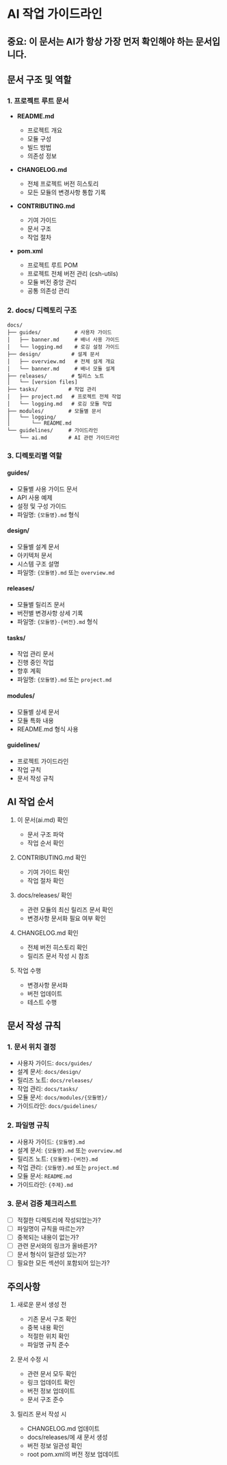 # AI 작업 가이드라인

## 중요: 이 문서는 AI가 항상 가장 먼저 확인해야 하는 문서입니다.

## 문서 구조 및 역할

### 1. 프로젝트 루트 문서
- **README.md**
  - 프로젝트 개요
  - 모듈 구성
  - 빌드 방법
  - 의존성 정보

- **CHANGELOG.md**
  - 전체 프로젝트 버전 히스토리
  - 모든 모듈의 변경사항 통합 기록

- **CONTRIBUTING.md**
  - 기여 가이드
  - 문서 구조
  - 작업 절차

- **pom.xml**
  - 프로젝트 루트 POM
  - 프로젝트 전체 버전 관리 (csh-utils)
  - 모듈 버전 중앙 관리
  - 공통 의존성 관리

### 2. docs/ 디렉토리 구조
```
docs/
├── guides/           # 사용자 가이드
│   ├── banner.md     # 배너 사용 가이드
│   └── logging.md    # 로깅 설정 가이드
├── design/          # 설계 문서
│   ├── overview.md   # 전체 설계 개요
│   └── banner.md     # 배너 모듈 설계
├── releases/        # 릴리스 노트
│   └── [version files]
├── tasks/          # 작업 관리
│   ├── project.md   # 프로젝트 전체 작업
│   └── logging.md   # 로깅 모듈 작업
├── modules/        # 모듈별 문서
│   └── logging/
│       └── README.md
└── guidelines/     # 가이드라인
    └── ai.md       # AI 관련 가이드라인
```

### 3. 디렉토리별 역할

#### guides/
- 모듈별 사용 가이드 문서
- API 사용 예제
- 설정 및 구성 가이드
- 파일명: `{모듈명}.md` 형식

#### design/
- 모듈별 설계 문서
- 아키텍처 문서
- 시스템 구조 설명
- 파일명: `{모듈명}.md` 또는 `overview.md`

#### releases/
- 모듈별 릴리즈 문서
- 버전별 변경사항 상세 기록
- 파일명: `{모듈명}-{버전}.md` 형식

#### tasks/
- 작업 관리 문서
- 진행 중인 작업
- 향후 계획
- 파일명: `{모듈명}.md` 또는 `project.md`

#### modules/
- 모듈별 상세 문서
- 모듈 특화 내용
- README.md 형식 사용

#### guidelines/
- 프로젝트 가이드라인
- 작업 규칙
- 문서 작성 규칙

## AI 작업 순서

1. 이 문서(ai.md) 확인
   - 문서 구조 파악
   - 작업 순서 확인

2. CONTRIBUTING.md 확인
   - 기여 가이드 확인
   - 작업 절차 확인

3. docs/releases/ 확인
   - 관련 모듈의 최신 릴리즈 문서 확인
   - 변경사항 문서화 필요 여부 확인

4. CHANGELOG.md 확인
   - 전체 버전 히스토리 확인
   - 릴리즈 문서 작성 시 참조

5. 작업 수행
   - 변경사항 문서화
   - 버전 업데이트
   - 테스트 수행

## 문서 작성 규칙

### 1. 문서 위치 결정
- 사용자 가이드: `docs/guides/`
- 설계 문서: `docs/design/`
- 릴리즈 노트: `docs/releases/`
- 작업 관리: `docs/tasks/`
- 모듈 문서: `docs/modules/{모듈명}/`
- 가이드라인: `docs/guidelines/`

### 2. 파일명 규칙
- 사용자 가이드: `{모듈명}.md`
- 설계 문서: `{모듈명}.md` 또는 `overview.md`
- 릴리즈 노트: `{모듈명}-{버전}.md`
- 작업 관리: `{모듈명}.md` 또는 `project.md`
- 모듈 문서: `README.md`
- 가이드라인: `{주제}.md`

### 3. 문서 검증 체크리스트
- [ ] 적절한 디렉토리에 작성되었는가?
- [ ] 파일명이 규칙을 따르는가?
- [ ] 중복되는 내용이 없는가?
- [ ] 관련 문서와의 링크가 올바른가?
- [ ] 문서 형식이 일관성 있는가?
- [ ] 필요한 모든 섹션이 포함되어 있는가?

## 주의사항

1. 새로운 문서 생성 전
   - 기존 문서 구조 확인
   - 중복 내용 확인
   - 적절한 위치 확인
   - 파일명 규칙 준수

2. 문서 수정 시
   - 관련 문서 모두 확인
   - 링크 업데이트 확인
   - 버전 정보 업데이트
   - 문서 구조 준수

3. 릴리즈 문서 작성 시
   - CHANGELOG.md 업데이트
   - docs/releases/에 새 문서 생성
   - 버전 정보 일관성 확인
   - root pom.xml의 버전 정보 업데이트 